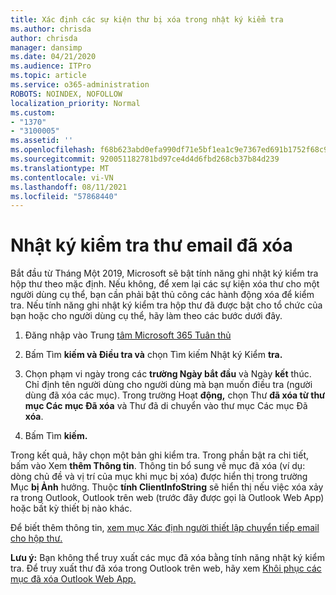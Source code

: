 ```yaml
---
title: Xác định các sự kiện thư bị xóa trong nhật ký kiểm tra
ms.author: chrisda
author: chrisda
manager: dansimp
ms.date: 04/21/2020
ms.audience: ITPro
ms.topic: article
ms.service: o365-administration
ROBOTS: NOINDEX, NOFOLLOW
localization_priority: Normal
ms.custom:
- "1370"
- "3100005"
ms.assetid: ''
ms.openlocfilehash: f68b623abd0efa990df71e5bf1ea1c9e7367ed691b1752f68c971e973922a63d
ms.sourcegitcommit: 920051182781bd97ce4d4d6fbd268cb37b84d239
ms.translationtype: MT
ms.contentlocale: vi-VN
ms.lasthandoff: 08/11/2021
ms.locfileid: "57868440"
---
```

# <a name="audit-logs-for-deleted-email-messages"></a>Nhật ký kiểm tra thư email đã xóa

Bắt đầu từ Tháng Một 2019, Microsoft sẽ bật tính năng ghi nhật ký kiểm tra hộp thư theo mặc định. Nếu không, để xem lại các sự kiện xóa thư cho một người dùng cụ thể, bạn cần phải bật thủ công các hành động xóa để kiểm tra. Nếu tính năng ghi nhật ký kiểm tra hộp thư đã được bật cho tổ chức của bạn hoặc cho người dùng cụ thể, hãy làm theo các bước dưới đây.

1. Đăng nhập vào Trung [tâm Microsoft 365 Tuân thủ](https://protection.office.com/)

2. Bấm Tìm **kiếm và Điều tra và** chọn Tìm kiếm Nhật ký Kiểm **tra.**

3. Chọn phạm vi ngày trong các **trường Ngày bắt đầu** và Ngày **kết** thúc. Chỉ định tên người dùng cho người dùng mà bạn muốn điều tra (người dùng đã xóa các mục). Trong trường Hoạt **động,** chọn Thư **đã xóa từ thư mục Các mục Đã xóa** và Thư đã di chuyển vào thư mục Các mục Đã **xóa**.

4. Bấm Tìm **kiếm.**

Trong kết quả, hãy chọn một bản ghi kiểm tra. Trong phần bật ra chi tiết, bấm vào Xem **thêm Thông tin**. Thông tin bổ sung về mục đã xóa (ví dụ: dòng chủ đề và vị trí của mục khi mục bị xóa) được hiển thị trong trường Mục **bị Ảnh** hưởng. Thuộc **tính ClientInfoString** sẽ hiển thị nếu việc xóa xảy ra trong Outlook, Outlook trên web (trước đây được gọi là Outlook Web App) hoặc bất kỳ thiết bị nào khác.

Để biết thêm thông tin, [xem mục Xác định người thiết lập chuyển tiếp email cho hộp thư.](https://docs.microsoft.com/microsoft-365/compliance/auditing-troubleshooting-scenarios#determine-if-a-user-deleted-email-items)

**Lưu ý:** Bạn không thể truy xuất các mục đã xóa bằng tính năng nhật ký kiểm tra. Để truy xuất thư đã xóa trong Outlook trên web, hãy xem [Khôi phục các mục đã xóa Outlook Web App.](https://support.office.com/article/C3D8FC15-EEEF-4F1C-81DF-E27964B7EDD4)
